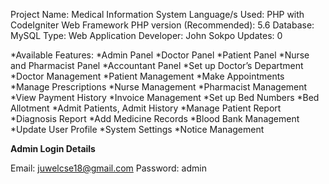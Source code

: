 Project Name: Medical Information System
Language/s Used:	PHP with CodeIgniter Web Framework
PHP version (Recommended):	5.6
Database:	MySQL
Type:	Web Application
Developer:	John Sokpo
Updates:	0




*Available Features:
*Admin Panel
*Doctor Panel
*Patient Panel
*Nurse and Pharmacist Panel
*Accountant Panel
*Set up Doctor’s Department
*Doctor Management
*Patient Management
*Make Appointments
*Manage Prescriptions
*Nurse Management
*Pharmacist Management
*View Payment History
*Invoice Management
*Set up Bed Numbers
*Bed Allotment
*Admit Patients, Admit History
*Manage Patient Report
*Diagnosis Report
*Add Medicine Records
*Blood Bank Management
*Update User Profile
*System Settings
*Notice Management





**Admin Login Details**

Email: juwelcse18@gmail.com
Password: admin


